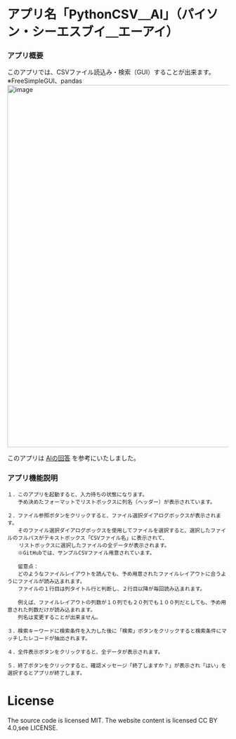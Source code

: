# アプリ名「PythonCSV＿AI」（パイソン・シーエスブイ＿エーアイ）

### アプリ概要
このアプリでは、CSVファイル読込み・検索（GUI）することが出来ます。　※FreeSimpleGUI、pandas
<img width="735" height="826" alt="image" src="https://github.com/user-attachments/assets/596490f9-0b15-46e5-abc6-e61d94a2c953" />

このアプリは <a href="https://github.com/RobotWork01/Python/blob/main/PythonCSV_AI/%E5%8F%82%E8%80%83%EF%BC%BFAI%E3%81%A7%E3%81%AE%E5%9B%9E%E7%AD%94.txt">AIの回答</a> を参考にいたしました。

### アプリ機能説明
```
１．このアプリを起動すると、入力待ちの状態になります。
　　予め決めたフォーマットでリストボックスに列名（ヘッダー）が表示されています。

２．ファイル参照ボタンをクリックすると、ファイル選択ダイアログボックスが表示されます。
　　そのファイル選択ダイアログボックスを使用してファイルを選択すると、選択したファイルのフルパスがテキストボックス「CSVファイル名」に表示されて、
  　リストボックスに選択したファイルの全データが表示されます。
　　※GitHubでは、サンプルCSVファイル用意されています。

　　留意点：
　　どのようなファイルレイアウトを読んでも、予め用意されたファイルレイアウトに合うようにファイルが読み込まれます。
　　ファイルの１行目は列タイトル行と判断し、２行目以降が毎回読み込まれます。

　　例えば、ファイルレイアウトの列数が１０列でも２０列でも１００列だとしても、予め用意された列数だけが読み込まれます。
　　列名は変更することが出来ません。

３．検索キーワードに検索条件を入力した後に「検索」ボタンをクリックすると検索条件にマッチしたレコードが抽出されます。

４．全件表示ボタンをクリックすると、全データが表示されます。

５．終了ボタンをクリックすると、確認メッセージ「終了しますか？」が表示され「はい」を選択するとアプリが終了します。

```

# License
The source code is licensed MIT. The website content is licensed CC BY 4.0,see LICENSE.

